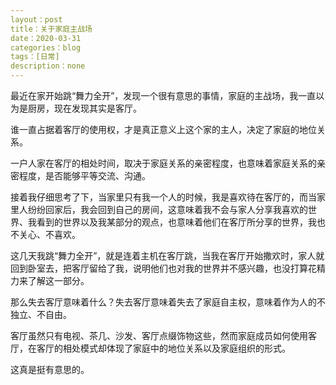 ```yaml
---
layout：post
title：关于家庭主战场
date：2020-03-31
categories：blog
tags：[日常]
description：none
---
```


最近在家开始跳“舞力全开”，发现一个很有意思的事情，家庭的主战场，我一直以为是厨房，现在发现其实是客厅。

谁一直占据着客厅的使用权，才是真正意义上这个家的主人，决定了家庭的地位关系。

一户人家在客厅的相处时间，取决于家庭关系的亲密程度，也意味着家庭关系的亲密程度，是否能够平等交流、沟通。

接着我仔细思考了下，当家里只有我一个人的时候，我是喜欢待在客厅的，而当家里人纷纷回家后，我会回到自己的房间，这意味着我不会与家人分享我喜欢的世界、我看到的世界以及我某部分的观点，也意味着他们在客厅所分享的世界，我也不关心、不喜欢。

这几天我跳“舞力全开”，就是连着主机在客厅跳，当我在客厅开始撒欢时，家人就回到卧室去，把客厅留给了我，说明他们也对我的世界并不感兴趣，也没打算花精力来了解这一部分。

那么失去客厅意味着什么？失去客厅意味着失去了家庭自主权，意味着作为人的不独立、不自由。

客厅虽然只有电视、茶几、沙发、客厅点缀饰物这些，然而家庭成员如何使用客厅，在客厅的相处模式却体现了家庭中的地位关系以及家庭组织的形式。

这真是挺有意思的。
